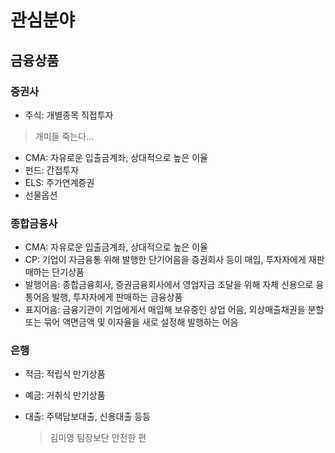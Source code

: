 ﻿# 관심분야

## 금융상품

### 증권사
* 주식: 개별종목 직접투자  
>개미들 죽는다...

* CMA: 자유로운 입출금계좌, 상대적으로 높은 이율
* 펀드: 간접투자
* ELS: 주가연계증권
* 선물옵션 

### 종합금융사
* CMA: 자유로운 입출금계좌, 상대적으로 높은 이율
* CP: 기업이 자금융통 위해 발행한 단기어음을 증권회사 등이 매입, 투자자에게 재판매하는 단기상품
* 발행어음: 종합금융회사, 증권금융회사에서 영업자금 조달을 위해 자체 신용으로 융통어음 발행, 투자자에게 판매하는 금융상품
* 표지어음: 금융기관이 기업에게서 매입해 보유중인 상업 어음, 외상매출채권을 분할 또는 묶어 액면금액 및 이자율을 새로 설정해 발행하는 어음

### 은행
* 적금: 적립식 만기상품
* 예금: 거취식 만기상품
* 대출: 주택담보대출, 신용대출 등등

  > 김미영 팀장보단 안전한 편

